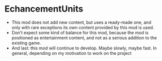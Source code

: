 # EchancementUnits
* This mod does not add new content, but uses a ready-made one, and only with rare exceptions its own content provided by this mod is used.
* Don't expect some kind of balance for this mod, because the mod is positioned as entertainment content, and not as a serious addition to the existing game.
* And last: this mod will continue to develop. Maybe slowly, maybe fast. In general, depending on my motivation to work on the project
